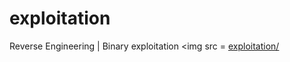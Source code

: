 # exploitation
Reverse Engineering | Binary exploitation
<img src = [exploitation/](https://github.com/Luccagg/exploitation/blob/main/Captura%20de%20tela%20de%202025-05-03%2018-24-48.png)
